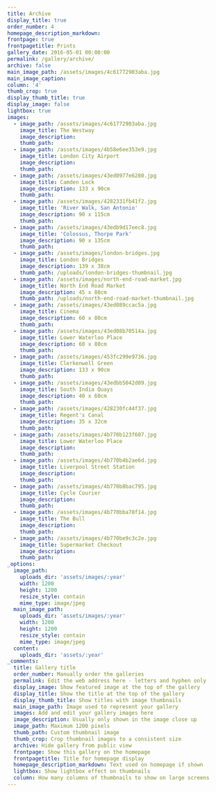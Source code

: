 ```yaml
---
title: Archive
display_title: true
order_number: 4
homepage_description_markdown:
frontpage: true
frontpagetitle: Prints
gallery_date: 2016-05-01 00:00:00
permalink: /gallery/archive/
archive: false
main_image_path: /assets/images/4c61772903aba.jpg
main_image_caption:
column: '4'
thumb_crop: true
display_thumb_title: true
display_image: false
lightbox: true
images:
  - image_path: /assets/images/4c61772903aba.jpg
    image_title: The Westway
    image_description:
    thumb_path:
  - image_path: /assets/images/4b58e6ee353e9.jpg
    image_title: London City Airport
    image_description:
    thumb_path:
  - image_path: /assets/images/43ed0977e6280.jpg
    image_title: Camden Lock
    image_description: 133 x 90cm
    thumb_path:
  - image_path: /assets/images/4282331fb41f2.jpg
    image_title: 'River Walk, San Antonio'
    image_description: 90 x 115cm
    thumb_path:
  - image_path: /assets/images/43edb9d17eec8.jpg
    image_title: 'Colossus, Thorpe Park'
    image_description: 90 x 135cm
    thumb_path:
  - image_path: /assets/images/london-bridges.jpg
    image_title: London Bridges
    image_description: 139 x 38cm
    thumb_path: /uploads/london-bridges-thumbnail.jpg
  - image_path: /assets/images/north-end-road-market.jpg
    image_title: North End Road Market
    image_description: 45 x 80cm
    thumb_path: /uploads/north-end-road-market-thumbnail.jpg
  - image_path: /assets/images/43ed089ccac5a.jpg
    image_title: Cinema
    image_description: 60 x 80cm
    thumb_path:
  - image_path: /assets/images/43ed08b70514a.jpg
    image_title: Lower Waterloo Place
    image_description: 60 x 80cm
    thumb_path:
  - image_path: /assets/images/453fc299e9736.jpg
    image_title: Clerkenwell Green
    image_description: 133 x 90cm
    thumb_path:
  - image_path: /assets/images/43edbb5042d09.jpg
    image_title: South India Quays
    image_description: 40 x 60cm
    thumb_path:
  - image_path: /assets/images/428230fc44f37.jpg
    image_title: Regent's Canal
    image_description: 35 x 32cm
    thumb_path:
  - image_path: /assets/images/4b770b123f607.jpg
    image_title: Lower Waterloo Place
    image_description:
    thumb_path:
  - image_path: /assets/images/4b770b4b2ae6d.jpg
    image_title: Liverpool Street Station
    image_description:
    thumb_path:
  - image_path: /assets/images/4b770b8bac795.jpg
    image_title: Cycle Courier
    image_description:
    thumb_path:
  - image_path: /assets/images/4b770bba78f14.jpg
    image_title: The Bull
    image_description:
    thumb_path:
  - image_path: /assets/images/4b770be9c3c2e.jpg
    image_title: Supermarket Checkout
    image_description:
    thumb_path:
_options:
  image_path:
    uploads_dir: 'assets/images/:year'
    width: 1200
    height: 1200
    resize_style: contain
    mime_type: image/jpeg
  main_image_path:
    uploads_dir: 'assets/images/:year'
    width: 1200
    height: 1200
    resize_style: contain
    mime_type: image/jpeg
  content:
    uploads_dir: 'assets/:year'
_comments:
  title: Gallery title
  order_number: Manually order the galleries
  permalink: Edit the web address here - letters and hyphen only
  display_image: Show featured image at the top of the gallery
  display_title: Show the title at the top of the gallery
  display_thumb_title: Show titles with image thumbnails
  main_image_path: Image used to represent your gallery
  images: Add and edit your gallery images here
  image_description: Usually only shown in the image close up
  image_path: Maximum 1200 pixels
  thumb_path: Custom thumbnail image
  thumb_crop: Crop thumbnail images to a consistent size
  archive: Hide gallery from public view
  frontpage: Show this gallery on the homepage
  frontpagetitle: Title for homepage display
  homepage_description_markdown: Text used on homepage if shown
  lightbox: Show lightbox effect on thumbnails
  column: How many columns of thumbnails to show on large screens
---
```


